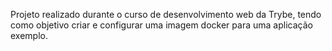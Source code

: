 <!-- Docker To do List-->

Projeto realizado durante o curso de desenvolvimento web da Trybe, tendo como objetivo criar e configurar uma imagem docker para uma aplicação exemplo.
